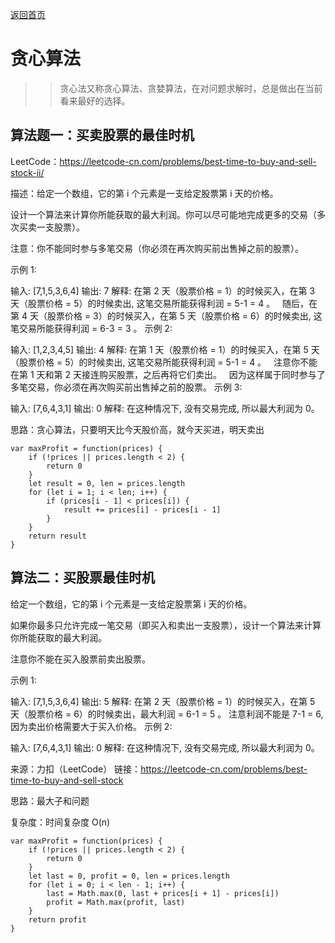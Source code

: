 [返回首页](../../README.md)

# 贪心算法

>> 贪心法又称贪心算法、贪婪算法，在对问题求解时，总是做出在当前看来最好的选择。

## 算法题一：买卖股票的最佳时机

LeetCode：https://leetcode-cn.com/problems/best-time-to-buy-and-sell-stock-ii/

描述：给定一个数组，它的第 i 个元素是一支给定股票第 i 天的价格。

设计一个算法来计算你所能获取的最大利润。你可以尽可能地完成更多的交易（多次买卖一支股票）。

注意：你不能同时参与多笔交易（你必须在再次购买前出售掉之前的股票）。

示例 1:

输入: [7,1,5,3,6,4]
输出: 7
解释: 在第 2 天（股票价格 = 1）的时候买入，在第 3 天（股票价格 = 5）的时候卖出, 这笔交易所能获得利润 = 5-1 = 4 。
     随后，在第 4 天（股票价格 = 3）的时候买入，在第 5 天（股票价格 = 6）的时候卖出, 这笔交易所能获得利润 = 6-3 = 3 。
示例 2:

输入: [1,2,3,4,5]
输出: 4
解释: 在第 1 天（股票价格 = 1）的时候买入，在第 5 天 （股票价格 = 5）的时候卖出, 这笔交易所能获得利润 = 5-1 = 4 。
     注意你不能在第 1 天和第 2 天接连购买股票，之后再将它们卖出。
     因为这样属于同时参与了多笔交易，你必须在再次购买前出售掉之前的股票。
示例 3:

输入: [7,6,4,3,1]
输出: 0
解释: 在这种情况下, 没有交易完成, 所以最大利润为 0。

思路：贪心算法，只要明天比今天股价高，就今天买进，明天卖出

```
var maxProfit = function(prices) {
    if (!prices || prices.length < 2) {
        return 0
    }
    let result = 0, len = prices.length
    for (let i = 1; i < len; i++) {
        if (prices[i - 1] < prices[i]) {
            result += prices[i] - prices[i - 1]
        }
    }
    return result
}
```


## 算法二：买股票最佳时机

给定一个数组，它的第 i 个元素是一支给定股票第 i 天的价格。

如果你最多只允许完成一笔交易（即买入和卖出一支股票），设计一个算法来计算你所能获取的最大利润。

注意你不能在买入股票前卖出股票。

示例 1:

输入: [7,1,5,3,6,4]
输出: 5
解释: 在第 2 天（股票价格 = 1）的时候买入，在第 5 天（股票价格 = 6）的时候卖出，最大利润 = 6-1 = 5 。
     注意利润不能是 7-1 = 6, 因为卖出价格需要大于买入价格。
示例 2:

输入: [7,6,4,3,1]
输出: 0
解释: 在这种情况下, 没有交易完成, 所以最大利润为 0。

来源：力扣（LeetCode）
链接：https://leetcode-cn.com/problems/best-time-to-buy-and-sell-stock

思路：最大子和问题

复杂度：时间复杂度 O(n)

```
var maxProfit = function(prices) {
    if (!prices || prices.length < 2) {
        return 0
    }
    let last = 0, profit = 0, len = prices.length
    for (let i = 0; i < len - 1; i++) {
        last = Math.max(0, last + prices[i + 1] - prices[i])
        profit = Math.max(profit, last)
    }
    return profit
}
```